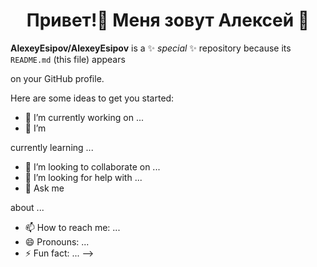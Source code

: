 <h1 align="center"> Привет!👋 Меня зовут Алексей 💖</h1>

**AlexeyEsipov/AlexeyEsipov** is a ✨ _special_ ✨ repository because its `README.md` (this file) appears 

on your GitHub profile.

Here are some ideas to get you started:

- 🔭 I’m currently working on ...
- 🌱 I’m 

currently learning ...
- 👯 I’m looking to collaborate on ...
- 🤔 I’m looking for help with ...
- 💬 Ask me 

about ...
- 📫 How to reach me: ...
- 😄 Pronouns: ...
- ⚡ Fun fact: ...
-->


